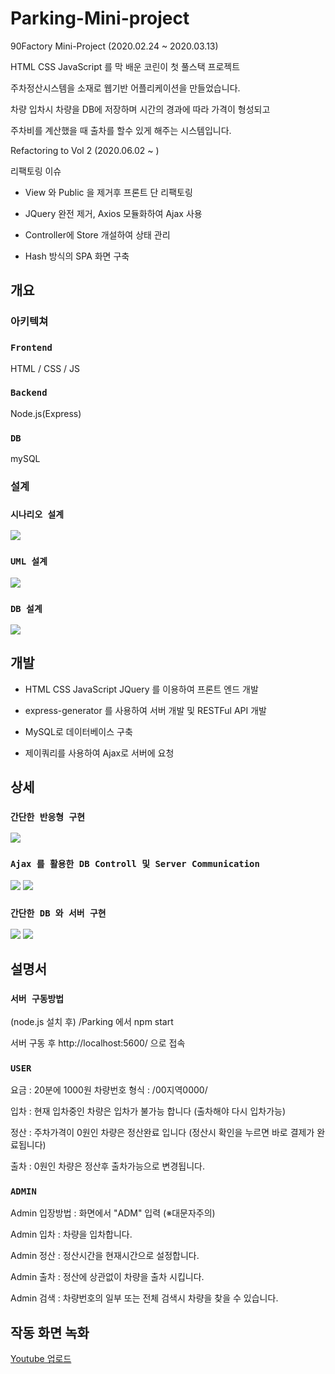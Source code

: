 # Parking-Mini-project

90Factory Mini-Project
(2020.02.24 ~ 2020.03.13)

HTML CSS JavaScript 를 막 배운 코린이 첫 풀스택 프로젝트

주차정산시스템을 소재로 웹기반 어플리케이션을 만들었습니다.

차량 입차시 차량을 DB에 저장하며 시간의 경과에 따라 가격이 형성되고

주차비를 계산했을 때 출차를 할수 있게 해주는 시스템입니다.

Refactoring to Vol 2
(2020.06.02 ~ )

리팩토링 이슈

- View 와 Public 을 제거후 프론트 단 리팩토링

- JQuery 완전 제거, Axios 모듈화하여 Ajax 사용

- Controller에 Store 개설하여 상태 관리

- Hash 방식의 SPA 화면 구축

## 개요

### 아키텍쳐

### `Frontend`

HTML / CSS / JS

### `Backend`

Node.js(Express)

### `DB`

mySQL

### 설계

### `시나리오 설계`

<img src="./Design/ParkingCalculateSystem.jpg">

### `UML 설계`

<img src="./Design/ParkingUml.jpg">

### `DB 설계`

<img src="./Design/ParkingDB.jpg">

## 개발

- HTML CSS JavaScript JQuery 를 이용하여 프론트 엔드 개발

- express-generator 를 사용하여 서버 개발 및 RESTFul API 개발

- MySQL로 데이터베이스 구축

- 제이쿼리를 사용하여 Ajax로 서버에 요청

## 상세

### `간단한 반응형 구현`

<img src="./Screenshot/Responsive.jpg">

### `Ajax 를 활용한 DB Controll 및 Server Communication`

<img src="./Screenshot/Ajax.jpg">
<img src="./Screenshot/DBcontroll.jpg">

### `간단한 DB 와 서버 구현`

<img src="./Screenshot/DB.jpg">
<img src="./Screenshot/Server.jpg">

## 설명서

### `서버 구동방법`

(node.js 설치 후)
/Parking 에서
npm start

서버 구동 후
http://localhost:5600/ 으로 접속

### `USER`

요금 : 20분에 1000원
차량번호 형식 : /00지역0000/

입차 : 현재 입차중인 차량은 입차가 불가능 합니다
(출차해야 다시 입차가능)

정산 : 주차가격이 0원인 차량은 정산완료 입니다
(정산시 확인을 누르면 바로 결제가 완료됩니다)

출차 : 0원인 차량은 정산후 출차가능으로 변경됩니다.

### `ADMIN`

Admin 입장방법 : 화면에서 "ADM" 입력 (※대문자주의)

Admin 입차 : 차량을 입차합니다.

Admin 정산 : 정산시간을 현재시간으로 설정합니다.

Admin 출차 : 정산에 상관없이 차량을 출차 시킵니다.

Admin 검색 : 차량번호의 일부 또는 전체 검색시 차량을 찾을 수 있습니다.

## 작동 화면 녹화

[Youtube 업로드](https://youtu.be/gMjhM3T_0n0)
